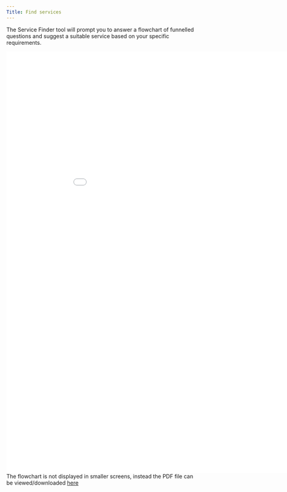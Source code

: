 ```yaml
---
Title: Find services
---
```


The Service Finder tool will prompt you to answer a flowchart of funnelled questions and suggest a suitable service based on your specific requirements.

<!-- The flowchart is only shown in bigger screens -->
<div class="text-center d-none d-lg-block">
    <embed src="/misc/onboarding_schema.pdf#toolbar=0" type="application/pdf" frameBorder="0" scrolling="auto" width="950" height="1100">
</div>

<!-- Flowchart link is displayed on smaller screens -->
<div class="d-lg-none">
    The flowchart is not displayed in smaller screens, instead the PDF file can be viewed/downloaded
    <a href="/misc/onboarding_schema.pdf">here</a>
</div>
